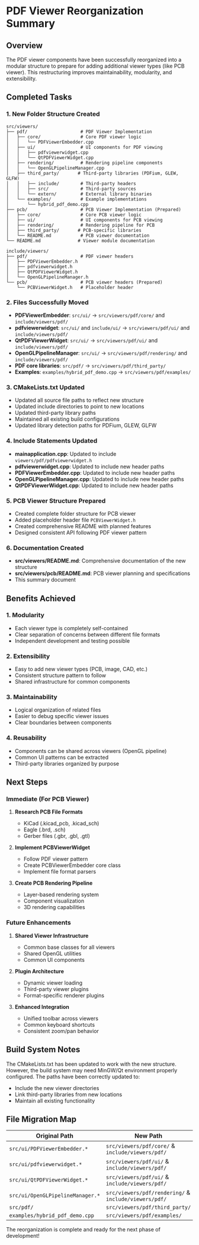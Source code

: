 # PDF Viewer Reorganization Summary

## Overview
The PDF viewer components have been successfully reorganized into a modular structure to prepare for adding additional viewer types (like PCB viewer). This restructuring improves maintainability, modularity, and extensibility.

## Completed Tasks

### 1. New Folder Structure Created
```
src/viewers/
├── pdf/                    # PDF Viewer Implementation
│   ├── core/               # Core PDF viewer logic
│   │   └── PDFViewerEmbedder.cpp
│   ├── ui/                 # UI components for PDF viewing
│   │   ├── pdfviewerwidget.cpp
│   │   └── QtPDFViewerWidget.cpp
│   ├── rendering/          # Rendering pipeline components
│   │   └── OpenGLPipelineManager.cpp
│   ├── third_party/       # Third-party libraries (PDFium, GLEW, GLFW)
│   │   ├── include/        # Third-party headers
│   │   ├── src/            # Third-party sources
│   │   └── extern/         # External library binaries
│   └── examples/           # Example implementations
│       └── hybrid_pdf_demo.cpp
├── pcb/                    # PCB Viewer Implementation (Prepared)
│   ├── core/               # Core PCB viewer logic
│   ├── ui/                 # UI components for PCB viewing
│   ├── rendering/          # Rendering pipeline for PCB
│   ├── third_party/       # PCB-specific libraries
│   └── README.md           # PCB viewer documentation
└── README.md              # Viewer module documentation

include/viewers/
├── pdf/                    # PDF viewer headers
│   ├── PDFViewerEmbedder.h
│   ├── pdfviewerwidget.h
│   ├── QtPDFViewerWidget.h
│   └── OpenGLPipelineManager.h
└── pcb/                    # PCB viewer headers (Prepared)
    └── PCBViewerWidget.h   # Placeholder header
```

### 2. Files Successfully Moved
- **PDFViewerEmbedder**: `src/ui/` → `src/viewers/pdf/core/` and `include/viewers/pdf/`
- **pdfviewerwidget**: `src/ui/` and `include/ui/` → `src/viewers/pdf/ui/` and `include/viewers/pdf/`
- **QtPDFViewerWidget**: `src/ui/` → `src/viewers/pdf/ui/` and `include/viewers/pdf/`
- **OpenGLPipelineManager**: `src/ui/` → `src/viewers/pdf/rendering/` and `include/viewers/pdf/`
- **PDF core libraries**: `src/pdf/` → `src/viewers/pdf/third_party/`
- **Examples**: `examples/hybrid_pdf_demo.cpp` → `src/viewers/pdf/examples/`

### 3. CMakeLists.txt Updated
- Updated all source file paths to reflect new structure
- Updated include directories to point to new locations
- Updated third-party library paths
- Maintained all existing build configurations
- Updated library detection paths for PDFium, GLEW, GLFW

### 4. Include Statements Updated
- **mainapplication.cpp**: Updated to include `viewers/pdf/pdfviewerwidget.h`
- **pdfviewerwidget.cpp**: Updated to include new header paths
- **PDFViewerEmbedder.cpp**: Updated to include new header paths
- **OpenGLPipelineManager.cpp**: Updated to include new header paths
- **QtPDFViewerWidget.cpp**: Updated to include new header paths

### 5. PCB Viewer Structure Prepared
- Created complete folder structure for PCB viewer
- Added placeholder header file `PCBViewerWidget.h`
- Created comprehensive README with planned features
- Designed consistent API following PDF viewer pattern

### 6. Documentation Created
- **src/viewers/README.md**: Comprehensive documentation of the new structure
- **src/viewers/pcb/README.md**: PCB viewer planning and specifications
- This summary document

## Benefits Achieved

### 1. Modularity
- Each viewer type is completely self-contained
- Clear separation of concerns between different file formats
- Independent development and testing possible

### 2. Extensibility
- Easy to add new viewer types (PCB, image, CAD, etc.)
- Consistent structure pattern to follow
- Shared infrastructure for common components

### 3. Maintainability
- Logical organization of related files
- Easier to debug specific viewer issues
- Clear boundaries between components

### 4. Reusability
- Components can be shared across viewers (OpenGL pipeline)
- Common UI patterns can be extracted
- Third-party libraries organized by purpose

## Next Steps

### Immediate (For PCB Viewer)
1. **Research PCB File Formats**
   - KiCad (.kicad_pcb, .kicad_sch)
   - Eagle (.brd, .sch)
   - Gerber files (.gbr, .gbl, .gtl)

2. **Implement PCBViewerWidget**
   - Follow PDF viewer pattern
   - Create PCBViewerEmbedder core class
   - Implement file format parsers

3. **Create PCB Rendering Pipeline**
   - Layer-based rendering system
   - Component visualization
   - 3D rendering capabilities

### Future Enhancements
1. **Shared Viewer Infrastructure**
   - Common base classes for all viewers
   - Shared OpenGL utilities
   - Common UI components

2. **Plugin Architecture**
   - Dynamic viewer loading
   - Third-party viewer plugins
   - Format-specific renderer plugins

3. **Enhanced Integration**
   - Unified toolbar across viewers
   - Common keyboard shortcuts
   - Consistent zoom/pan behavior

## Build System Notes

The CMakeLists.txt has been updated to work with the new structure. However, the build system may need MinGW/Qt environment properly configured. The paths have been correctly updated to:
- Include the new viewer directories
- Link third-party libraries from new locations
- Maintain all existing functionality

## File Migration Map

| Original Path | New Path |
|---------------|----------|
| `src/ui/PDFViewerEmbedder.*` | `src/viewers/pdf/core/` & `include/viewers/pdf/` |
| `src/ui/pdfviewerwidget.*` | `src/viewers/pdf/ui/` & `include/viewers/pdf/` |
| `src/ui/QtPDFViewerWidget.*` | `src/viewers/pdf/ui/` & `include/viewers/pdf/` |
| `src/ui/OpenGLPipelineManager.*` | `src/viewers/pdf/rendering/` & `include/viewers/pdf/` |
| `src/pdf/` | `src/viewers/pdf/third_party/` |
| `examples/hybrid_pdf_demo.cpp` | `src/viewers/pdf/examples/` |

The reorganization is complete and ready for the next phase of development!
